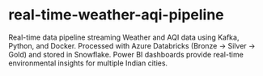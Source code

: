 # real-time-weather-aqi-pipeline
Real-time data pipeline streaming Weather and AQI data using Kafka, Python, and Docker. Processed with Azure Databricks (Bronze → Silver → Gold) and stored in Snowflake. Power BI dashboards provide real-time environmental insights for multiple Indian cities.
